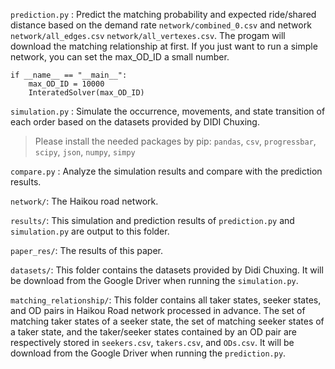 `prediction.py` : Predict the matching probability and expected ride/shared distance based on the demand rate `network/combined_0.csv` and network `network/all_edges.csv` `network/all_vertexes.csv`. The progam will download the matching relationship at first. If you just want to run a simple network, you can set the  max_OD_ID a small number.

```
if __name__ == "__main__":
    max_OD_ID = 10000
    InteratedSolver(max_OD_ID)
```

`simulation.py` : Simulate the occurrence, movements, and state transition of each order based on the datasets provided by DIDI Chuxing. 

> Please install the needed packages by pip: `pandas`, `csv`, `progressbar`, `scipy`, `json`, `numpy`, `simpy`

`compare.py` : Analyze the simulation results and compare with the prediction results.

`network/`: The Haikou road network.

`results/`: This simulation and prediction results of `prediction.py` and `simulation.py` are output to this folder.  

`paper_res/`: The results of this paper. 

`datasets/`: This folder contains the datasets provided by Didi Chuxing. It will be download from the Google Driver when running the  `simulation.py`. 

`matching_relationship/`: This folder contains all taker states, seeker states, and OD pairs in Haikou Road network processed in advance. The set of matching taker states of a seeker state, the set of matching seeker states of a taker state, and the taker/seeker states contained by an OD pair are respectively stored in `seekers.csv`, `takers.csv`, and `ODs.csv`. It will be download from the Google Driver when running the  `prediction.py`. 

